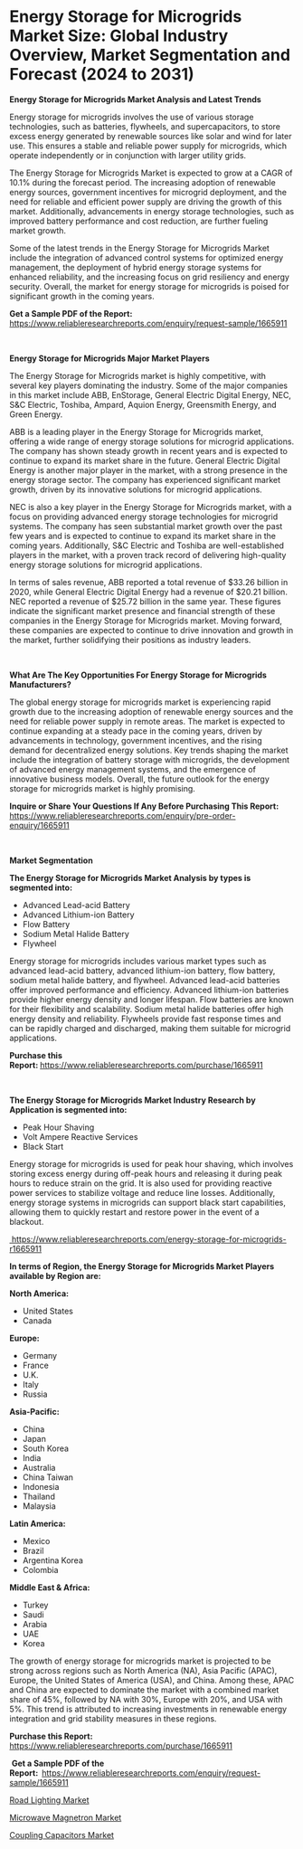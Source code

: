 <p><h1>Energy Storage for Microgrids Market Size: Global Industry Overview, Market Segmentation and Forecast (2024 to 2031)</h1></p><p><strong>Energy Storage for Microgrids Market Analysis and Latest Trends</strong></p>
<p><p>Energy storage for microgrids involves the use of various storage technologies, such as batteries, flywheels, and supercapacitors, to store excess energy generated by renewable sources like solar and wind for later use. This ensures a stable and reliable power supply for microgrids, which operate independently or in conjunction with larger utility grids.</p><p>The Energy Storage for Microgrids Market is expected to grow at a CAGR of 10.1% during the forecast period. The increasing adoption of renewable energy sources, government incentives for microgrid deployment, and the need for reliable and efficient power supply are driving the growth of this market. Additionally, advancements in energy storage technologies, such as improved battery performance and cost reduction, are further fueling market growth.</p><p>Some of the latest trends in the Energy Storage for Microgrids Market include the integration of advanced control systems for optimized energy management, the deployment of hybrid energy storage systems for enhanced reliability, and the increasing focus on grid resiliency and energy security. Overall, the market for energy storage for microgrids is poised for significant growth in the coming years.</p></p>
<p><strong>Get a Sample PDF of the Report:&nbsp;</strong> <a href="https://www.reliableresearchreports.com/enquiry/request-sample/1665911">https://www.reliableresearchreports.com/enquiry/request-sample/1665911</a></p>
<p>&nbsp;</p>
<p><strong>Energy Storage for Microgrids Major Market Players</strong></p>
<p><p>The Energy Storage for Microgrids market is highly competitive, with several key players dominating the industry. Some of the major companies in this market include ABB, EnStorage, General Electric Digital Energy, NEC, S&C Electric, Toshiba, Ampard, Aquion Energy, Greensmith Energy, and Green Energy.</p><p>ABB is a leading player in the Energy Storage for Microgrids market, offering a wide range of energy storage solutions for microgrid applications. The company has shown steady growth in recent years and is expected to continue to expand its market share in the future. General Electric Digital Energy is another major player in the market, with a strong presence in the energy storage sector. The company has experienced significant market growth, driven by its innovative solutions for microgrid applications.</p><p>NEC is also a key player in the Energy Storage for Microgrids market, with a focus on providing advanced energy storage technologies for microgrid systems. The company has seen substantial market growth over the past few years and is expected to continue to expand its market share in the coming years. Additionally, S&C Electric and Toshiba are well-established players in the market, with a proven track record of delivering high-quality energy storage solutions for microgrid applications.</p><p>In terms of sales revenue, ABB reported a total revenue of $33.26 billion in 2020, while General Electric Digital Energy had a revenue of $20.21 billion. NEC reported a revenue of $25.72 billion in the same year. These figures indicate the significant market presence and financial strength of these companies in the Energy Storage for Microgrids market. Moving forward, these companies are expected to continue to drive innovation and growth in the market, further solidifying their positions as industry leaders.</p></p>
<p>&nbsp;</p>
<p><strong>What Are The Key Opportunities For Energy Storage for Microgrids Manufacturers?</strong></p>
<p><p>The global energy storage for microgrids market is experiencing rapid growth due to the increasing adoption of renewable energy sources and the need for reliable power supply in remote areas. The market is expected to continue expanding at a steady pace in the coming years, driven by advancements in technology, government incentives, and the rising demand for decentralized energy solutions. Key trends shaping the market include the integration of battery storage with microgrids, the development of advanced energy management systems, and the emergence of innovative business models. Overall, the future outlook for the energy storage for microgrids market is highly promising.</p></p>
<p><strong>Inquire or Share Your Questions If Any Before Purchasing This Report:</strong> <a href="https://www.reliableresearchreports.com/enquiry/pre-order-enquiry/1665911">https://www.reliableresearchreports.com/enquiry/pre-order-enquiry/1665911</a></p>
<p>&nbsp;</p>
<p><strong>Market Segmentation</strong></p>
<p><strong>The Energy Storage for Microgrids Market Analysis by types is segmented into:</strong></p>
<p><ul><li>Advanced Lead-acid Battery</li><li>Advanced Lithium-ion Battery</li><li>Flow Battery</li><li>Sodium Metal Halide Battery</li><li>Flywheel</li></ul></p>
<p><p>Energy storage for microgrids includes various market types such as advanced lead-acid battery, advanced lithium-ion battery, flow battery, sodium metal halide battery, and flywheel. Advanced lead-acid batteries offer improved performance and efficiency. Advanced lithium-ion batteries provide higher energy density and longer lifespan. Flow batteries are known for their flexibility and scalability. Sodium metal halide batteries offer high energy density and reliability. Flywheels provide fast response times and can be rapidly charged and discharged, making them suitable for microgrid applications.</p></p>
<p><strong>Purchase this Report:&nbsp;</strong><a href="https://www.reliableresearchreports.com/purchase/1665911">https://www.reliableresearchreports.com/purchase/1665911</a></p>
<p>&nbsp;</p>
<p><strong>The Energy Storage for Microgrids Market Industry Research by Application is segmented into:</strong></p>
<p><ul><li>Peak Hour Shaving</li><li>Volt Ampere Reactive Services</li><li>Black Start</li></ul></p>
<p><p>Energy storage for microgrids is used for peak hour shaving, which involves storing excess energy during off-peak hours and releasing it during peak hours to reduce strain on the grid. It is also used for providing reactive power services to stabilize voltage and reduce line losses. Additionally, energy storage systems in microgrids can support black start capabilities, allowing them to quickly restart and restore power in the event of a blackout.</p></p>
<p><a href="https://www.reliableresearchreports.com/energy-storage-for-microgrids-r1665911">&nbsp;https://www.reliableresearchreports.com/energy-storage-for-microgrids-r1665911</a></p>
<p><strong>In terms of Region, the Energy Storage for Microgrids Market Players available by Region are:</strong></p>
<p>
    <p> <strong> North America: </strong>
        <ul>
            <li>United States</li>
            <li>Canada</li>
        </ul>
        </p> 
    <p> <strong> Europe: </strong>
        <ul>
            <li>Germany</li>
            <li>France</li>
            <li>U.K.</li>
            <li>Italy</li>
            <li>Russia</li>
        </ul>
        </p> 
    <p> <strong> Asia-Pacific: </strong>
        <ul>
            <li>China</li>
            <li>Japan</li>
            <li>South Korea</li>
            <li>India</li>
            <li>Australia</li>
            <li>China Taiwan</li>
            <li>Indonesia</li>
            <li>Thailand</li>
            <li>Malaysia</li>
        </ul>
        </p> 
    <p> <strong> Latin America: </strong>
        <ul>
            <li>Mexico</li>
            <li>Brazil</li>
            <li>Argentina Korea</li>
            <li>Colombia</li>
        </ul>
        </p> 
    <p> <strong> Middle East & Africa: </strong>
        <ul>
            <li>Turkey</li>
            <li>Saudi</li>
            <li>Arabia</li>
            <li>UAE</li>
            <li>Korea</li>
        </ul>
    </p>
    </p>
<p><p>The growth of energy storage for microgrids market is projected to be strong across regions such as North America (NA), Asia Pacific (APAC), Europe, the United States of America (USA), and China. Among these, APAC and China are expected to dominate the market with a combined market share of 45%, followed by NA with 30%, Europe with 20%, and USA with 5%. This trend is attributed to increasing investments in renewable energy integration and grid stability measures in these regions.</p></p>
<p><strong>Purchase this Report: </strong><a href="https://www.reliableresearchreports.com/purchase/1665911">https://www.reliableresearchreports.com/purchase/1665911</a></p>
<p>&nbsp;<strong>Get a Sample PDF of the Report:&nbsp;&nbsp;</strong><a href="https://www.reliableresearchreports.com/enquiry/request-sample/1665911">https://www.reliableresearchreports.com/enquiry/request-sample/1665911</a></p>
<p><strong></strong></p>
<p><p><a href="https://github.com/ctanaka235/Market-Research-Report-List-1/blob/main/road-lighting-market.md">Road Lighting Market</a></p><p><a href="https://github.com/AlysaLedner2023/Market-Research-Report-List-1/blob/main/microwave-magnetron-market.md">Microwave Magnetron Market</a></p><p><a href="https://github.com/JermaineCrona2023/Market-Research-Report-List-1/blob/main/coupling-capacitors-market.md">Coupling Capacitors Market</a></p></p>